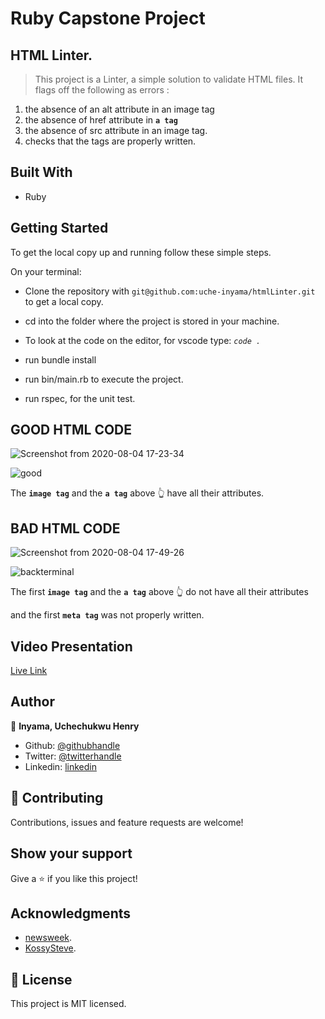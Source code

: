 # Ruby Capstone Project

## HTML Linter.

> 
>  This project is a Linter, a simple solution to validate HTML files. It flags off the following as errors :
>
 
1.  the absence of an alt attribute in an image tag
2.  the absence of href attribute in **```a tag```**
3.  the absence of src attribute in an image tag.
4.  checks that the tags are properly written.

## Built With

- Ruby

## Getting Started

To get the local copy up and running follow these simple steps.

On your terminal: 

- Clone the repository with `git@github.com:uche-inyama/htmlLinter.git` to get a local copy.

- cd into the folder where the project is stored in your machine.

- To look at the code on the editor, for vscode type: *`code . `*

- run bundle install

- run bin/main.rb to execute the project.

- run rspec, for the unit test.


## GOOD HTML CODE
![Screenshot from 2020-08-04 17-23-34](https://user-images.githubusercontent.com/46329537/89336114-cbbcbc80-d690-11ea-8d8a-75f9cc2b8b98.png)

![good](https://user-images.githubusercontent.com/46329537/89374760-31866400-d6e4-11ea-88d1-87648caaa985.png)

The **```image tag```** and the **```a tag```** above :point_up_2:  have all their attributes.

## BAD HTML CODE

![Screenshot from 2020-08-04 17-49-26](https://user-images.githubusercontent.com/46329537/89336132-cfe8da00-d690-11ea-8053-3f1282f130e3.png)

![backterminal](https://user-images.githubusercontent.com/46329537/89336364-2eae5380-d691-11ea-9392-713fc586655d.png)

The first **```image tag```** and the **```a tag```** above :point_up_2:  do not have all their attributes 

and the first **```meta tag```** was not properly written.


## Video Presentation

[Live Link](https://www.loom.com/share/ce324b43f72c402eae67b598f00f43f6)

## Author

👤 **Inyama, Uchechukwu Henry**

- Github: [@githubhandle](https://github.com/uche-inyama)
- Twitter: [@twitterhandle](https://twitter.com/euuoc)
- Linkedin: [linkedin](https://www.linkedin.com/in/uchechukwu-inyama-b3429a105/)

## 🤝 Contributing

Contributions, issues and feature requests are welcome!

## Show your support

Give a ⭐️ if you like this project!

## Acknowledgments

- [newsweek](https://www.newsweek.com/).
- [KossySteve](https://github.com/KossySteve).


## 📝 License

This project is MIT licensed.
